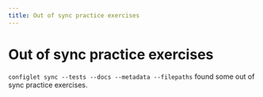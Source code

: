 ```yaml
---
title: Out of sync practice exercises
---
```


# Out of sync practice exercises

`configlet sync --tests --docs --metadata --filepaths` found some out of sync practice exercises.
